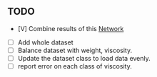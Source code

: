 ## TODO
- [V] Combine results of this [Network](./Projects/Viscosity/P2NeuralNetwork/Nphase4_AutoEncoder)
- [ ] Add whole dataset
- [ ] Balance dataset with weight, viscosity. 
- [ ] Update the dataset class to load data evenly.
- [ ] report error on each class of viscosity.